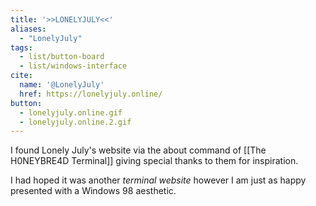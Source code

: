 ```yaml
---
title: '>>LONELYJULY<<'
aliases:
  - "LonelyJuly"
tags:
  - list/button-board
  - list/windows-interface
cite:
  name: '@LonelyJuly'
  href: https://lonelyjuly.online/
button:
  - lonelyjuly.online.gif
  - lonelyjuly.online.2.gif
---
```


I found Lonely July's website via the about command of [[The H0NEYBRE4D Terminal]] giving special thanks to them for inspiration.

I had hoped it was another _terminal website_ however I am just as happy presented with a Windows 98 aesthetic.
